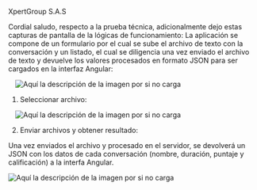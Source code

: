 XpertGroup S.A.S

Cordial saludo, respecto a la prueba  técnica, adicionalmente dejo estas capturas de pantalla de la lógicas de funcionamiento:
La aplicación se compone de un formulario por el cual se sube el archivo de texto con la conversación y un listado, el cual se diligencia una vez enviado el archivo de texto y devuelve los valores procesados en formato JSON para ser cargados en la interfaz Angular:
 
 ![Aquí la descripción de la imagen por si no carga](https://i.imgur.com/JaPLXJc.png)

1.	Seleccionar archivo:

 
 ![Aquí la descripción de la imagen por si no carga](https://i.imgur.com/LZJzfo9.png)

2.	Enviar archivos y obtener resultado:

Una vez enviados el archivo y procesado en el servidor, se devolverá un JSON con los datos de cada conversación (nombre, duración, puntaje y calificación) a la interfa Angular.
 
![Aquí la descripción de la imagen por si no carga](https://i.imgur.com/ickn6hG.png)
